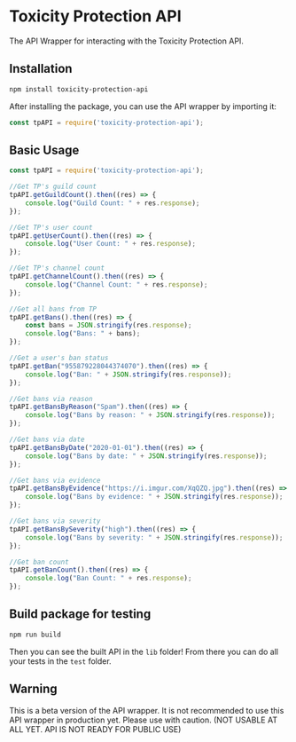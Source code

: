 # Toxicity Protection API 
The API Wrapper for interacting with the Toxicity Protection API.

## Installation
```bash
npm install toxicity-protection-api
```
After installing the package, you can use the API wrapper by importing it:
```js
const tpAPI = require('toxicity-protection-api');
```

## Basic Usage
```js
const tpAPI = require('toxicity-protection-api');

//Get TP's guild count
tpAPI.getGuildCount().then((res) => {
    console.log("Guild Count: " + res.response);
});

//Get TP's user count
tpAPI.getUserCount().then((res) => {
    console.log("User Count: " + res.response);
});

//Get TP's channel count
tpAPI.getChannelCount().then((res) => {
    console.log("Channel Count: " + res.response);
});

//Get all bans from TP
tpAPI.getBans().then((res) => {
    const bans = JSON.stringify(res.response);
    console.log("Bans: " + bans);
});

//Get a user's ban status
tpAPI.getBan("955879228044374070").then((res) => {
    console.log("Ban: " + JSON.stringify(res.response));
});

//Get bans via reason
tpAPI.getBansByReason("Spam").then((res) => {
    console.log("Bans by reason: " + JSON.stringify(res.response));
});

//Get bans via date
tpAPI.getBansByDate("2020-01-01").then((res) => {
    console.log("Bans by date: " + JSON.stringify(res.response));
});

//Get bans via evidence
tpAPI.getBansByEvidence("https://i.imgur.com/XqQZQ.jpg").then((res) => {
    console.log("Bans by evidence: " + JSON.stringify(res.response));
});

//Get bans via severity
tpAPI.getBansBySeverity("high").then((res) => {
    console.log("Bans by severity: " + JSON.stringify(res.response));
});

//Get ban count 
tpAPI.getBanCount().then((res) => {
    console.log("Ban Count: " + res.response);
});
```

## Build package for testing
```bash
npm run build
```
Then you can see the built API in the `lib` folder!
From there you can do all your tests in the `test` folder.

## Warning
This is a beta version of the API wrapper. It is not recommended to use this API wrapper in production yet. Please use with caution. 
(NOT USABLE AT ALL YET. API IS NOT READY FOR PUBLIC USE)